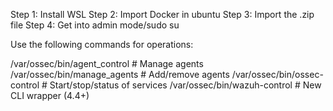 Step 1: Install WSL
Step 2: Import Docker in ubuntu
Step 3: Import the .zip file
Step 4: Get into admin mode/sudo su

Use the following commands for operations:

/var/ossec/bin/agent_control    # Manage agents
/var/ossec/bin/manage_agents    # Add/remove agents
/var/ossec/bin/ossec-control    # Start/stop/status of services
/var/ossec/bin/wazuh-control    # New CLI wrapper (4.4+)

